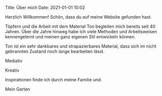 Title: Über mich
Date: 2021-01-01 10:02

Herzlich Willkommen! Schön, dass du auf meine Website gefunden hast. 

Töpfern und die Arbeit mit dem Material Ton begleiten mich bereits seit 40 Jahren. Über die Jahre hinweg habe ich viele Methoden und Arbeitsweisen kennengelernt und meinen ganz eigenen Stil entwickeln können. 

Ton ist ein sehr dankbares und strapazierbares Material, dass sich im nicht gebrannten Zustand noch lange bearbeiten lässt. 

Mediativ 

Kreativ

Inspirationen finde ich durch meine Familie und. 

Mein Garten 




